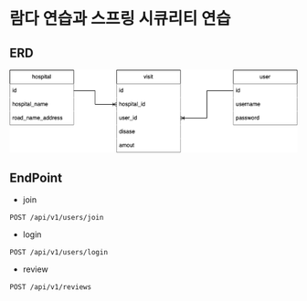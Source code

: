 # 람다 연습과 스프링 시큐리티 연습


## ERD
![](src/main/resources/erd/hospitalERD.png)

## EndPoint

- join
```
POST /api/v1/users/join
```
- login
```
POST /api/v1/users/login
```
- review
```
POST /api/v1/reviews
```
